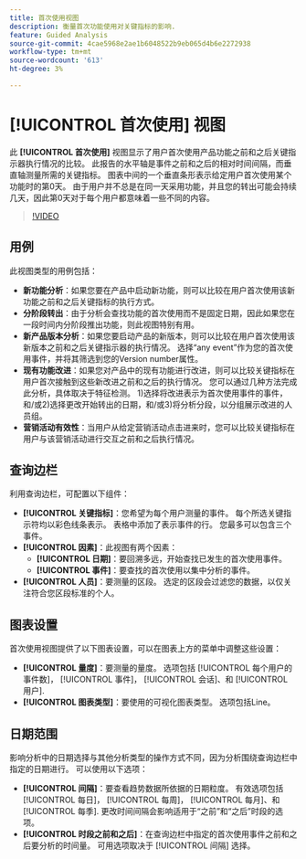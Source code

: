 ```yaml
---
title: 首次使用视图
description: 衡量首次功能使用对关键指标的影响.
feature: Guided Analysis
source-git-commit: 4cae5968e2ae1b6048522b9eb065d4b6e2272938
workflow-type: tm+mt
source-wordcount: '613'
ht-degree: 3%

---
```


# [!UICONTROL 首次使用] 视图

此 **[!UICONTROL 首次使用]** 视图显示了用户首次使用产品功能之前和之后关键指示器执行情况的比较。 此报告的水平轴是事件之前和之后的相对时间间隔，而垂直轴测量所需的关键指标。 图表中间的一个垂直条形表示给定用户首次使用某个功能时的第0天。 由于用户并不总是在同一天采用功能，并且您的转出可能会持续几天，因此第0天对于每个用户都意味着一些不同的内容。

>[!VIDEO](https://video.tv.adobe.com/v/3421661/?learn=on)

## 用例

此视图类型的用例包括：

* **新功能分析**：如果您要在产品中启动新功能，则可以比较在用户首次使用该新功能之前和之后关键指标的执行方式。
* **分阶段转出**：由于分析会查找功能的首次使用而不是固定日期，因此如果您在一段时间内分阶段推出功能，则此视图特别有用。
* **新产品版本分析**：如果您要启动产品的新版本，则可以比较在用户首次使用该新版本之前和之后关键指示器的执行情况。 选择“any event”作为您的首次使用事件，并将其筛选到您的Version number属性。
* **现有功能改进**：如果您对产品中的现有功能进行改进，则可以比较关键指标在用户首次接触到这些新改进之前和之后的执行情况。 您可以通过几种方法完成此分析，具体取决于特征检测。 1)选择将改进表示为首次使用事件的事件，和/或2)选择更改开始转出的日期，和/或3)将分析分段，以分组展示改进的人员组。
* **营销活动有效性**：当用户从给定营销活动点击进来时，您可以比较关键指标在用户与该营销活动进行交互之前和之后执行情况。

## 查询边栏

利用查询边栏，可配置以下组件：

* **[!UICONTROL 关键指标]**：您希望为每个用户测量的事件。 每个所选关键指示符均以彩色线条表示。 表格中添加了表示事件的行。 您最多可以包含三个事件。
* **[!UICONTROL 因素]**：此视图有两个因素：
   * **[!UICONTROL 日期]**：要回溯多远，开始查找已发生的首次使用事件。
   * **[!UICONTROL 事件]**：要查找的首次使用以集中分析的事件。
* **[!UICONTROL 人员]**：要测量的区段。 选定的区段会过滤您的数据，以仅关注符合您区段标准的个人。

## 图表设置

首次使用视图提供了以下图表设置，可以在图表上方的菜单中调整这些设置：

* **[!UICONTROL 量度]**：要测量的量度。 选项包括 [!UICONTROL 每个用户的事件数]， [!UICONTROL 事件]， [!UICONTROL 会话]、和 [!UICONTROL 用户].
* **[!UICONTROL 图表类型]**：要使用的可视化图表类型。 选项包括Line。

## 日期范围

影响分析中的日期选择与其他分析类型的操作方式不同，因为分析围绕查询边栏中指定的日期进行。 可以使用以下选项：

* **[!UICONTROL 间隔]**：要查看趋势数据所依据的日期粒度。 有效选项包括 [!UICONTROL 每日]， [!UICONTROL 每周]， [!UICONTROL 每月]、和 [!UICONTROL 每季]. 更改时间间隔会影响适用于“之前”和“之后”时段的选项。
* **[!UICONTROL 时段之前和之后]**：在查询边栏中指定的首次使用事件之前和之后要分析的时间量。 可用选项取决于 [!UICONTROL 间隔] 选择。

